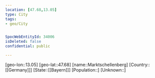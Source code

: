 ```yaml
---
location: [47.68,13.05]
type: City
tags:
- geo/City


SpocWebEntityId: 34006
isDeleted: false
confidential: public

---
```

[geo-lon::13.05]
[geo-lat::47.68]
[name::Marktschellenberg]
[Country::[[Germany]]]
[State::[[Bayern]]]
[Population::]
[Unknown::]

